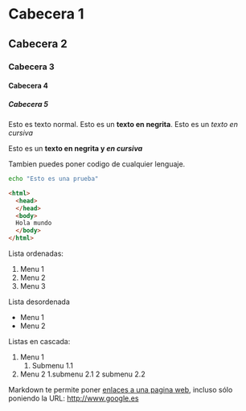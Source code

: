 # Cabecera 1
## Cabecera 2
### Cabecera 3
#### Cabecera 4
##### Cabecera 5

Esto es texto normal. Esto es un **texto en negrita**. Esto es un *texto en cursiva*

Esto es un **texto en negrita y _en cursiva_**

Tambien puedes poner codigo de cualquier lenguaje.
```bash
echo "Esto es una prueba" 
```
```html
<html>
  <head>
  </head>
  <body>
  Hola mundo
  </body>
</html>

```

Lista ordenadas:
1. Menu 1
2. Menu 2
3. Menu 3


Lista desordenada 
* Menu 1
* Menu 2

Listas en cascada:
1. Menu 1
    1. Submenu 1.1
2. Menu 2
    1.submenu 2.1
    2 submenu 2.2

Markdown te permite poner [enlaces  a una pagina web](http://www.google.es), incluso sólo poniendo la URL: http://www.google.es
